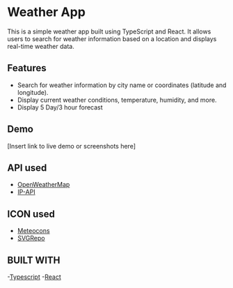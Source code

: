# Weather App

This is a simple weather app built using TypeScript and React. It allows users to search for weather information based on a location and displays real-time weather data.

## Features

- Search for weather information by city name or coordinates (latitude and longitude).
- Display current weather conditions, temperature, humidity, and more.
- Display 5 Day/3 hour forecast

## Demo

[Insert link to live demo or screenshots here]

## API used

- [OpenWeatherMap](https://openweathermap.org/)
- [IP-API](https://ip-api.com/)

## ICON used
- [Meteocons](https://github.com/basmilius/weather-icons)
- [SVGRepo](https://github.com/basmilius/weather-icons)

## BUILT WITH
-[Typescript](https://www.typescriptlang.org/)
-[React](https://react.dev/)
